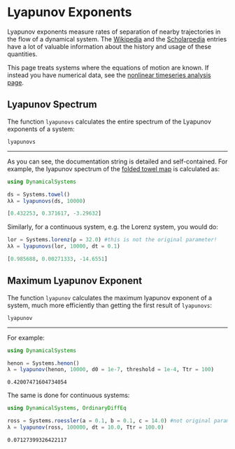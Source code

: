# Lyapunov Exponents
Lyapunov exponents measure rates of separation of nearby trajectories in the flow
of a dynamical system. The [Wikipedia](https://en.wikipedia.org/wiki/Lyapunov_exponent) and the [Scholarpedia](http://www.scholarpedia.org/article/Lyapunov_exponent) entries have a lot of valuable information about the history and usage of these quantities.

This page treats systems where the equations of motion are known. If instead
you have numerical data, see the [nonlinear timeseries analysis page](nlts).

## Lyapunov Spectrum
The function `lyapunovs` calculates the entire spectrum of the Lyapunov
exponents of a system:
```@docs
lyapunovs
```
---
As you can see, the documentation string is detailed and self-contained. For example,
the lyapunov spectrum of the [folded towel map](http://www.scholarpedia.org/article/Hyperchaos)
is calculated as:
```julia
using DynamicalSystems

ds = Systems.towel()
λλ = lyapunovs(ds, 10000)
```
```julia
[0.432253, 0.371617, -3.29632]
```
Similarly, for a continuous system, e.g. the Lorenz system, you would do:
```julia
lor = Systems.lorenz(ρ = 32.0) #this is not the original parameter!
λλ = lyapunovs(lor, 10000, dt = 0.1)
```
```julia
[0.985688, 0.00271333, -14.6551]
```

## Maximum Lyapunov Exponent
The function `lyapunov` calculates the maximum lyapunov exponent of a system, much
more efficiently than getting the first result of `lyapunovs`:
```@docs
lyapunov
```
---
For example:
```julia
using DynamicalSystems

henon = Systems.henon()
λ = lyapunov(henon, 10000, d0 = 1e-7, threshold = 1e-4, Ttr = 100)
```
```
0.42007471604734054
```

The same is done for continuous systems:
```julia
using DynamicalSystems, OrdinaryDiffEq

ross = Systems.roessler(a = 0.1, b = 0.1, c = 14.0) #not original parameters
λ = lyapunov(ross, 100000, dt = 10.0, Ttr = 100.0)
```
```
0.07127399326422117
```
